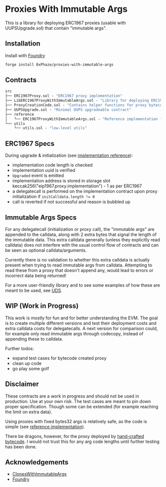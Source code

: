 # Proxies With Immutable Args

This is a library for deploying ERC1967 proxies (usable with UUPSUpgrade.sol)
that contain "immutable args".

## Installation

Install with [Foundry](https://github.com/foundry-rs/foundry)
```sh
forge install 0xPhaze/proxies-with-immutable-args
```

## Contracts

```ml
src
├── ERC1967Proxy.sol - "ERC1967 proxy implementation"
├── LibERC1967ProxyWithImmutableArgs.sol - "Library for deploying ERC1967 proxy implementation with immutable args"
├── ProxyCreationCode.sol - "Contains helper functions for proxy bytecode creation"
├── UUPSUpgrade.sol - "Minimal UUPS upgradeable contract"
├── reference
│   └── ERC1967ProxyWithImmutableArgs.sol - "Reference implementation for proxies with fixed immutable arg lengths"
└── utils
    └── utils.sol - "low-level utils"
```

## ERC1967 Specs

During upgrade & initialization (see [implementation reference](./src/ERC1967Proxy.sol)):
- implementation code length is checked
- implementation uuid is verified
- `Upgraded` event is emitted
- implementation address is stored in storage slot keccak256("eip1967.proxy.implementation") - 1 as per ERC1967
- a delegatecall is performed on the implementation contract upon proxy initialization if `initCalldata.length != 0`
- call is reverted if not successful and reason is bubbled up

## Immutable Args Specs

For any delegatecall (initialization or proxy call), the "immutable args" are appended to
the calldata, along with 2 extra bytes that signal the length of the immutable data. 
This extra calldata generally (unless they explicitly read calldata) does not interfere with the usual control flow of 
contracts and can be seen as optional calldata/arguments. 

Currently there is no validation to whether this extra calldata is actually present
when trying to read immutable args from calldata. 
Attempting to read these from a proxy that doesn't append any, would lead to errors
or incorrect data being returned!

For a more user-friendly library and to see some examples of how these are meant to be used,
see [UDS](https://github.com/0xPhaze/UDS).

## WIP (Work in Progress)

This work is mostly for fun and for better understanding the EVM.
The goal is to create multiple different versions and test their deployment costs 
and extra calldata costs for delegatecalls. A next version for comparison could, for example only read immutable args
through codecopy, instead of appending these to calldata.

Further todos:
- expand test cases for bytecode created proxy
- clean up code
- go play some golf

## Disclaimer

These contracts are a work in progress and should not be used in production. Use at your own risk.
The test cases are meant to pin down proper specification.
Though some can be extended (for example reaching the limit on extra data).

Using proxies with fixed bytes32 args is relatively safe,
as the code is simple (see [reference implementation](./src/reference/ERC1967ProxyWithImmutableArgs.sol)).

There be dragons, however, for the proxy deployed by [hand-crafted bytecode](./src/ProxyCreationCode.sol).
I would not trust this for any arg code lengths until further testing has been done.


## Acknowledgements
- [ClonesWithImmutableArgs](https://github.com/wighawag/clones-with-immutable-args)
- [Foundry](https://github.com/foundry-rs/foundry)